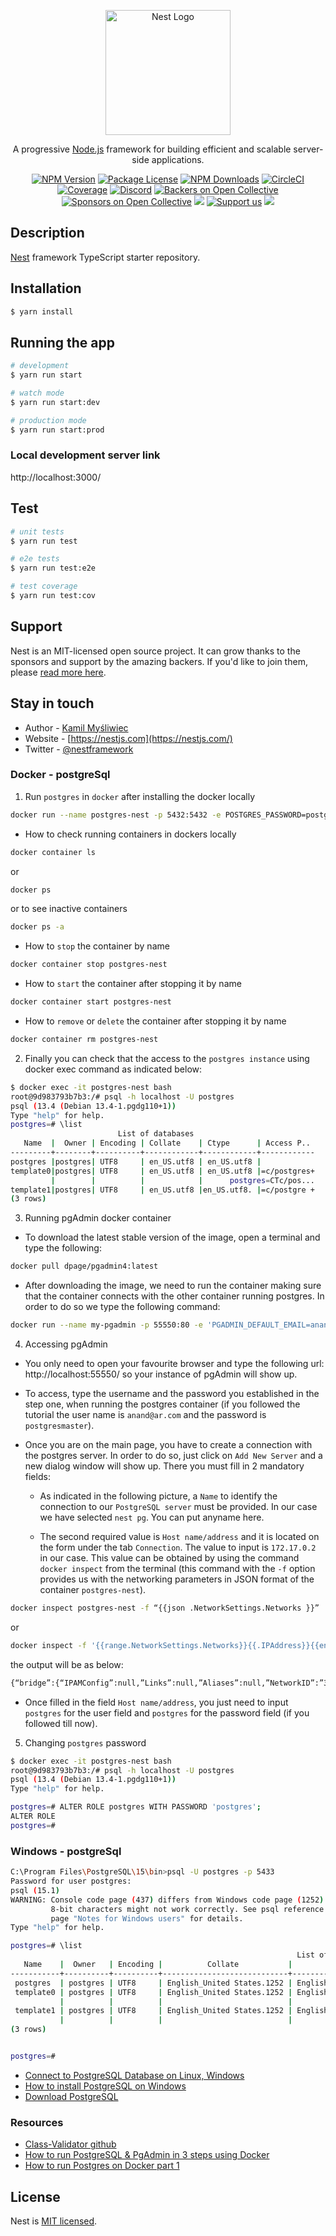 <p align="center">
  <a href="http://nestjs.com/" target="blank"><img src="https://nestjs.com/img/logo-small.svg" width="200" alt="Nest Logo" /></a>
</p>

[circleci-image]: https://img.shields.io/circleci/build/github/nestjs/nest/master?token=abc123def456
[circleci-url]: https://circleci.com/gh/nestjs/nest

  <p align="center">A progressive <a href="http://nodejs.org" target="_blank">Node.js</a> framework for building efficient and scalable server-side applications.</p>
    <p align="center">
<a href="https://www.npmjs.com/~nestjscore" target="_blank"><img src="https://img.shields.io/npm/v/@nestjs/core.svg" alt="NPM Version" /></a>
<a href="https://www.npmjs.com/~nestjscore" target="_blank"><img src="https://img.shields.io/npm/l/@nestjs/core.svg" alt="Package License" /></a>
<a href="https://www.npmjs.com/~nestjscore" target="_blank"><img src="https://img.shields.io/npm/dm/@nestjs/common.svg" alt="NPM Downloads" /></a>
<a href="https://circleci.com/gh/nestjs/nest" target="_blank"><img src="https://img.shields.io/circleci/build/github/nestjs/nest/master" alt="CircleCI" /></a>
<a href="https://coveralls.io/github/nestjs/nest?branch=master" target="_blank"><img src="https://coveralls.io/repos/github/nestjs/nest/badge.svg?branch=master#9" alt="Coverage" /></a>
<a href="https://discord.gg/G7Qnnhy" target="_blank"><img src="https://img.shields.io/badge/discord-online-brightgreen.svg" alt="Discord"/></a>
<a href="https://opencollective.com/nest#backer" target="_blank"><img src="https://opencollective.com/nest/backers/badge.svg" alt="Backers on Open Collective" /></a>
<a href="https://opencollective.com/nest#sponsor" target="_blank"><img src="https://opencollective.com/nest/sponsors/badge.svg" alt="Sponsors on Open Collective" /></a>
  <a href="https://paypal.me/kamilmysliwiec" target="_blank"><img src="https://img.shields.io/badge/Donate-PayPal-ff3f59.svg"/></a>
    <a href="https://opencollective.com/nest#sponsor"  target="_blank"><img src="https://img.shields.io/badge/Support%20us-Open%20Collective-41B883.svg" alt="Support us"></a>
  <a href="https://twitter.com/nestframework" target="_blank"><img src="https://img.shields.io/twitter/follow/nestframework.svg?style=social&label=Follow"></a>
</p>
  <!--[![Backers on Open Collective](https://opencollective.com/nest/backers/badge.svg)](https://opencollective.com/nest#backer)
  [![Sponsors on Open Collective](https://opencollective.com/nest/sponsors/badge.svg)](https://opencollective.com/nest#sponsor)-->

## Description

[Nest](https://github.com/nestjs/nest) framework TypeScript starter repository.

## Installation

```bash
$ yarn install
```

## Running the app

```bash
# development
$ yarn run start

# watch mode
$ yarn run start:dev

# production mode
$ yarn run start:prod
```

### Local development server link

http://localhost:3000/

## Test

```bash
# unit tests
$ yarn run test

# e2e tests
$ yarn run test:e2e

# test coverage
$ yarn run test:cov
```

## Support

Nest is an MIT-licensed open source project. It can grow thanks to the sponsors and support by the amazing backers. If you'd like to join them, please [read more here](https://docs.nestjs.com/support).

## Stay in touch

- Author - [Kamil Myśliwiec](https://kamilmysliwiec.com)
- Website - [https://nestjs.com](https://nestjs.com/)
- Twitter - [@nestframework](https://twitter.com/nestframework)

### Docker - postgreSql

1.  Run `postgres` in `docker` after installing the docker locally

```sh
docker run --name postgres-nest -p 5432:5432 -e POSTGRES_PASSWORD=postgres -d postgres
```

- How to check running containers in dockers locally

```bash
docker container ls
```
or
```bash
docker ps
```
or to see inactive containers
```sh
docker ps -a
```

- How to `stop` the container by name

```sh
docker container stop postgres-nest
```

- How to `start` the container after stopping it by name

```bash
docker container start postgres-nest
```

- How to `remove` or `delete` the container after stopping it by name

```sh
docker container rm postgres-nest
```

2. Finally you can check that the access to the `postgres instance` using docker exec command as indicated below:

```bash
$ docker exec -it postgres-nest bash
root@9d983793b7b3:/# psql -h localhost -U postgres
psql (13.4 (Debian 13.4-1.pgdg110+1))
Type "help" for help.
postgres=# \list
                        List of databases
   Name  |  Owner | Encoding | Collate    | Ctype      | Access P..
---------+--------+----------+------------+------------+------------
postgres |postgres| UTF8     | en_US.utf8 | en_US.utf8 |
template0|postgres| UTF8     | en_US.utf8 | en_US.utf8 |=c/postgres+    
         |        |          |            |      postgres=CTc/pos...
template1|postgres| UTF8     | en_US.utf8 |en_US.utf8. |=c/postgre +       |        |        |          |            |postgres=CTc/pos...
(3 rows)
```

3. Running pgAdmin docker container

- To download the latest stable version of the image, open a terminal and type the following:

```sh
docker pull dpage/pgadmin4:latest
```

- After downloading the image, we need to run the container making sure that the container connects with the other container running postgres. In order to do so we type the following command:

```sh
docker run --name my-pgadmin -p 55550:80 -e 'PGADMIN_DEFAULT_EMAIL=anand@ar.com' -e 'PGADMIN_DEFAULT_PASSWORD=postgresmaster'-d dpage/pgadmin4
```

4. Accessing pgAdmin

- You only need to open your favourite browser and type the following url: http://localhost:55550/ so your instance of pgAdmin will show up.

- To access, type the username and the password you established in the step one, when running the postgres container (if you followed the tutorial the user name is `anand@ar.com` and the password is `postgresmaster`).

- Once you are on the main page, you have to create a connection with the postgres server. In order to do so, just click on `Add New Server` and a new dialog window will show up. There you must fill in 2 mandatory fields:

    - As indicated in the following picture, a `Name` to identify the connection to our `PostgreSQL server` must be provided. In our case we have selected `nest pg`. You can put anyname here.

    - The second required value is `Host name/address` and it is located on the form under the tab `Connection`. The value to input is `172.17.0.2` in our case. This value can be obtained by using the command `docker inspect` from the terminal (this command with the `-f` option provides us with the networking parameters in JSON format of the container `postgres-nest`).

```sh
docker inspect postgres-nest -f “{{json .NetworkSettings.Networks }}”
```
or
```sh
docker inspect -f '{{range.NetworkSettings.Networks}}{{.IPAddress}}{{end}}' container_name_or_id
```

the output will be as below:

```sh
{“bridge”:{“IPAMConfig”:null,”Links”:null,”Aliases”:null,”NetworkID”:”3893d72cd028eb21a8653ee56290c9aaba8822d16f1453777fb107e5e12afe70",”EndpointID”:”23fce49b0adfcb2ebf307076ae641b57c58e568704826fb1ed74aec86a27eb3f”,”Gateway”:”172.17.0.1",”IPAddress”:”172.17.0.2”,”IPPrefixLen”:16,”IPv6Gateway”:””,”GlobalIPv6Address”:””,”GlobalIPv6PrefixLen”:0,”MacAddress”:”02:42:ac:11:00:04",”DriverOpts”:null}}
```

- Once filled in the field `Host name/address`, you just need to input `postgres` for the user field and `postgres`  for the password field (if you followed till now).

5. Changing `postgres` password

```sh
$ docker exec -it postgres-nest bash
root@9d983793b7b3:/# psql -h localhost -U postgres
psql (13.4 (Debian 13.4-1.pgdg110+1))
Type "help" for help.

postgres=# ALTER ROLE postgres WITH PASSWORD 'postgres';
ALTER ROLE
postgres=#
```

### Windows - postgreSql


```sh
C:\Program Files\PostgreSQL\15\bin>psql -U postgres -p 5433
Password for user postgres:
psql (15.1)
WARNING: Console code page (437) differs from Windows code page (1252)
         8-bit characters might not work correctly. See psql reference
         page "Notes for Windows users" for details.
Type "help" for help.

postgres=# \list
                                                                List of databases
   Name    |  Owner   | Encoding |          Collate           |           Ctype            | ICU Locale | Locale Provider |   Access privileges
-----------+----------+----------+----------------------------+----------------------------+------------+-----------------+-----------------------
 postgres  | postgres | UTF8     | English_United States.1252 | English_United States.1252 |            | libc            |
 template0 | postgres | UTF8     | English_United States.1252 | English_United States.1252 |            | libc            | =c/postgres          +
           |          |          |                            |                            |            |                 | postgres=CTc/postgres
 template1 | postgres | UTF8     | English_United States.1252 | English_United States.1252 |            | libc            | =c/postgres          +
           |          |          |                            |                            |            |                 | postgres=CTc/postgres
(3 rows)


postgres=#
```

- [Connect to PostgreSQL Database on Linux, Windows](https://www.w3resource.com/PostgreSQL/connect-to-postgresql-database.php)
- [How to install PostgreSQL on Windows](https://www.sqlshack.com/how-to-install-postgresql-on-windows/)
- [Download PostgreSQL](https://www.enterprisedb.com/downloads/postgres-postgresql-downloads)


### Resources

- [Class-Validator github](https://github.com/typestack/class-validator)
- [How to run PostgreSQL & PgAdmin in 3 steps using Docker](https://migueldoctor.medium.com/how-to-run-postgresql-pgadmin-in-3-steps-using-docker-d6fe06e47ca1)
- [How to run Postgres on Docker part 1](https://www.optimadata.nl/blogs/1/n8dyr5-how-to-run-postgres-on-docker-part-1)


## License

Nest is [MIT licensed](LICENSE).